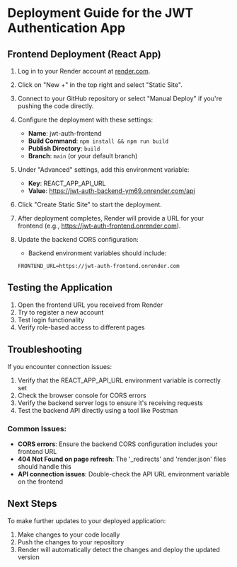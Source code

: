 # Deployment Guide for the JWT Authentication App

## Frontend Deployment (React App)

1. Log in to your Render account at [render.com](https://render.com).

2. Click on "New +" in the top right and select "Static Site".

3. Connect to your GitHub repository or select "Manual Deploy" if you're pushing the code directly.

4. Configure the deployment with these settings:
   - **Name**: jwt-auth-frontend
   - **Build Command**: `npm install && npm run build`
   - **Publish Directory**: `build`
   - **Branch**: `main` (or your default branch)

5. Under "Advanced" settings, add this environment variable:
   - **Key**: REACT_APP_API_URL
   - **Value**: https://jwt-auth-backend-ym69.onrender.com/api

6. Click "Create Static Site" to start the deployment.

7. After deployment completes, Render will provide a URL for your frontend (e.g., https://jwt-auth-frontend.onrender.com).

8. Update the backend CORS configuration:
   - Backend environment variables should include:
   ```
   FRONTEND_URL=https://jwt-auth-frontend.onrender.com
   ```

## Testing the Application

1. Open the frontend URL you received from Render
2. Try to register a new account
3. Test login functionality
4. Verify role-based access to different pages

## Troubleshooting

If you encounter connection issues:

1. Verify that the REACT_APP_API_URL environment variable is correctly set
2. Check the browser console for CORS errors
3. Verify the backend server logs to ensure it's receiving requests
4. Test the backend API directly using a tool like Postman

### Common Issues:

- **CORS errors**: Ensure the backend CORS configuration includes your frontend URL
- **404 Not Found on page refresh**: The '_redirects' and 'render.json' files should handle this
- **API connection issues**: Double-check the API URL environment variable on the frontend

## Next Steps

To make further updates to your deployed application:

1. Make changes to your code locally
2. Push the changes to your repository
3. Render will automatically detect the changes and deploy the updated version
